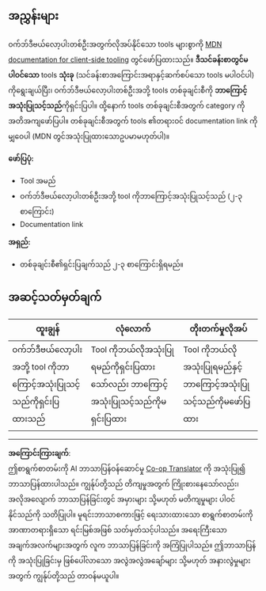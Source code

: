 <!--
CO_OP_TRANSLATOR_METADATA:
{
  "original_hash": "9e2f84e351a6fcb44bfc4066d98525f0",
  "translation_date": "2025-10-03T11:04:07+00:00",
  "source_file": "1-getting-started-lessons/1-intro-to-programming-languages/assignment.md",
  "language_code": "my"
}
-->
## အညွှန်းများ

ဝက်ဘ်ဒီဗယ်လော့ပါးတစ်ဦးအတွက်လိုအပ်နိုင်သော tools များစွာကို [MDN documentation for client-side tooling](https://developer.mozilla.org/docs/Learn/Tools_and_testing/Understanding_client-side_tools/Overview) တွင်ဖော်ပြထားသည်။ **ဒီသင်ခန်းစာတွင်မပါဝင်သော** tools **သုံးခု** (သင်ခန်းစာအကြောင်းအရာနှင့်ဆက်စပ်သော tools မပါဝင်ပါ) ကိုရွေးချယ်ပြီး၊ ဝက်ဘ်ဒီဗယ်လော့ပါးတစ်ဦးအဘို့ tools တစ်ခုချင်းစီကို **ဘာကြောင့်အသုံးပြုသင့်သည်**ကိုရှင်းပြပါ။ ထို့နောက် tools တစ်ခုချင်းစီအတွက် category ကိုအတိအကျဖော်ပြပါ။ တစ်ခုချင်းစီအတွက် tools ၏တရားဝင် documentation link ကိုမျှဝေပါ (MDN တွင်အသုံးပြုထားသောဥပမာမဟုတ်ပါ)။

**ဖော်ပြပုံ:**  
- Tool အမည်  
- ဝက်ဘ်ဒီဗယ်လော့ပါးတစ်ဦးအဘို့ tool ကိုဘာကြောင့်အသုံးပြုသင့်သည် (၂-၃ စာကြောင်း)  
- Documentation link

**အရှည်:**  
- တစ်ခုချင်းစီ၏ရှင်းပြချက်သည် ၂-၃ စာကြောင်းရှိရမည်။

## အဆင့်သတ်မှတ်ချက်

ထူးချွန် | လုံလောက် | တိုးတက်မှုလိုအပ်
--- | --- | -- |
ဝက်ဘ်ဒီဗယ်လော့ပါးအဘို့ tool ကိုဘာကြောင့်အသုံးပြုသင့်သည်ကိုရှင်းပြထားသည် | Tool ကိုဘယ်လိုအသုံးပြုရမည်ကိုရှင်းပြထားသော်လည်း ဘာကြောင့်အသုံးပြုသင့်သည်ကိုမရှင်းပြထား | Tool ကိုဘယ်လိုအသုံးပြုရမည်နှင့် ဘာကြောင့်အသုံးပြုသင့်သည်ကိုမဖော်ပြထား |

---

**အကြောင်းကြားချက်**:  
ဤစာရွက်စာတမ်းကို AI ဘာသာပြန်ဝန်ဆောင်မှု [Co-op Translator](https://github.com/Azure/co-op-translator) ကို အသုံးပြု၍ ဘာသာပြန်ထားပါသည်။ ကျွန်ုပ်တို့သည် တိကျမှုအတွက် ကြိုးစားနေသော်လည်း၊ အလိုအလျောက် ဘာသာပြန်ခြင်းတွင် အမှားများ သို့မဟုတ် မတိကျမှုများ ပါဝင်နိုင်သည်ကို သတိပြုပါ။ မူရင်းဘာသာစကားဖြင့် ရေးသားထားသော စာရွက်စာတမ်းကို အာဏာတရားရှိသော ရင်းမြစ်အဖြစ် သတ်မှတ်သင့်ပါသည်။ အရေးကြီးသော အချက်အလက်များအတွက် လူက ဘာသာပြန်ခြင်းကို အကြံပြုပါသည်။ ဤဘာသာပြန်ကို အသုံးပြုခြင်းမှ ဖြစ်ပေါ်လာသော အလွဲအလွဲအချော်များ သို့မဟုတ် အနားလွဲမှုများအတွက် ကျွန်ုပ်တို့သည် တာဝန်မယူပါ။